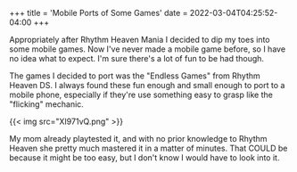 +++
title = 'Mobile Ports of Some Games'
date = 2022-03-04T04:25:52-04:00
+++

Appropriately after Rhythm Heaven Mania I decided to dip my toes into some mobile games.
Now I've never made a mobile game before, so I have no idea what to expect. I'm sure there's a lot of fun to be had though.

The games I decided to port was the "Endless Games" from Rhythm Heaven DS. I always found these fun enough and small enough to port to a mobile phone, especially if they're use something easy to grasp like the "flicking" mechanic.

{{< img src="XI971vQ.png" >}}

My mom already playtested it, and with no prior knowledge to Rhythm Heaven she pretty much mastered it in a matter of minutes.
That COULD be because it might be too easy, but I don't know I would have to look into it.
